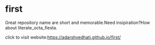 # first
Great repository name are short and memorable.Need insipiration?How about literate_octa_fiesta.


click to visit website:https://adarshvedhati.github.io/first/
